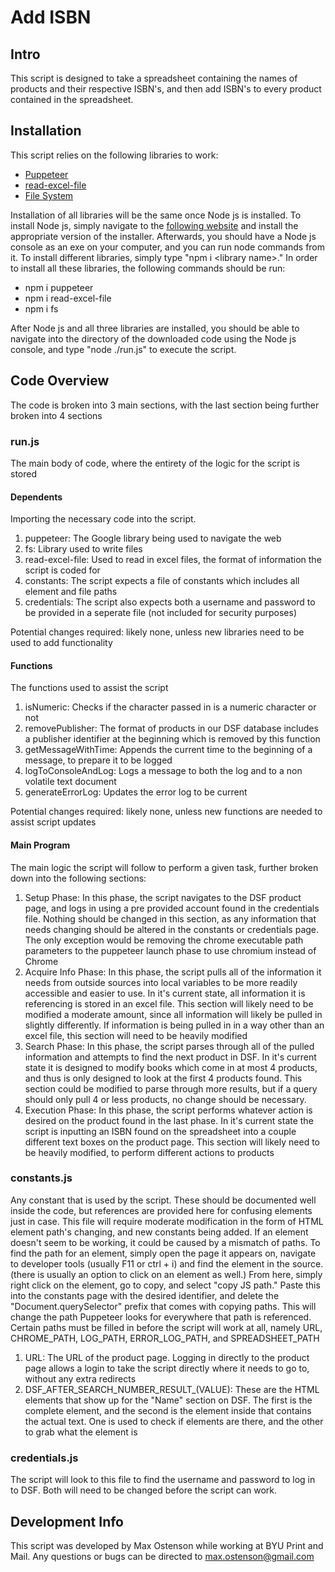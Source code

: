 # Add ISBN
## **Intro**
This script is designed to take a spreadsheet containing the names of products and their respective ISBN's, and then add ISBN's to every product contained in the spreadsheet.

## **Installation**
This script relies on the following libraries to work:
- [Puppeteer](https://pptr.dev/)
- [read-excel-file](https://www.npmjs.com/package/read-excel-file)
- [File System](https://nodejs.org/api/fs.html)

Installation of all libraries will be the same once Node js is installed. To install Node js, simply navigate to the [following website](https://nodejs.org/en/download/) and install the appropriate version of the installer. Afterwards, you should have a Node js console as an exe on your computer, and you can run node commands from it. To install different libraries, simply type "npm i \<library name\>." In order to install all these libraries, the following commands should be run:
- npm i puppeteer
- npm i read-excel-file
- npm i fs

After Node js and all three libraries are installed, you should be able to navigate into the directory of the downloaded code using the Node js console, and type "node ./run.js" to execute the script. 

## **Code Overview**
The code is broken into 3 main sections, with the last section being further broken into 4 sections

### **run.js**
The main body of code, where the entirety of the logic for the script is stored

#### **Dependents**
Importing the necessary code into the script.

1. puppeteer: The Google library being used to navigate the web
2. fs: Library used to write files
3. read-excel-file: Used to read in excel files, the format of information the script is coded for
4. constants: The script expects a file of constants which includes all element and file paths
5. credentials: The script also expects both a username and password to be provided in a seperate file (not included for security purposes)

Potential changes required: likely none, unless new libraries need to be used to add functionality

#### **Functions**
The functions used to assist the script

1. isNumeric: Checks if the character passed in is a numeric character or not
2. removePublisher: The format of products in our DSF database includes a publisher identifier at the beginning which is removed by this function
3. getMessageWithTime: Appends the current time to the beginning of a message, to prepare it to be logged
4. logToConsoleAndLog: Logs a message to both the log and to a non volatile text document
5. generateErrorLog: Updates the error log to be current

Potential changes required: likely none, unless new functions are needed to assist script updates

#### **Main Program**
The main logic the script will follow to perform a given task, further broken down into the following sections:

1. Setup Phase: In this phase, the script navigates to the DSF product page, and logs in using a pre provided account found in the credentials file. Nothing should be changed in this section, as any information that needs changing should be altered in the constants or credentials page. The only exception would be removing the chrome executable path parameters to the puppeteer launch phase to use chromium instead of Chrome
2. Acquire Info Phase: In this phase, the script pulls all of the information it needs from outside sources into local variables to be more readily accessible and easier to use. In it's current state, all information it is referencing is stored in an excel file. This section will likely need to be modified a moderate amount, since all information will likely be pulled in slightly differently. If information is being pulled in in a way other than an excel file, this section will need to be heavily modified
3. Search Phase: In this phase, the script parses through all of the pulled information and attempts to find the next product in DSF. In it's current state it is designed to modify books which come in at most 4 products, and thus is only designed to look at the first 4 products found. This section could be modified to parse through more results, but if a query should only pull 4 or less products, no change should be necessary.
4. Execution Phase: In this phase, the script performs whatever action is desired on the product found in the last phase. In it's current state the script is inputting an ISBN found on the spreadsheet into a couple different text boxes on the product page. This section will likely need to be heavily modified, to perform different actions to products

### **constants.js**
Any constant that is used by the script. These should be documented well inside the code, but references are provided here for confusing elements just in case. This file will require moderate modification in the form of HTML element path's changing, and new constants being added. If an element doesn't seem to be working, it could be caused by a mismatch of paths. To find the path for an element, simply open the page it appears on, navigate to developer tools (usually F11 or ctrl + i) and find the element in the source. (there is usually an option to click on an element as well.) From here, simply right click on the element, go to copy, and select "copy JS path." Paste this into the constants page with the desired identifier, and delete the "Document.querySelector" prefix that comes with copying paths. This will change the path Puppeteer looks for everywhere that path is referenced. Certain paths must be filled in before the script will work at all, namely URL, CHROME_PATH, LOG_PATH, ERROR_LOG_PATH, and SPREADSHEET_PATH

1. URL: The URL of the product page. Logging in directly to the product page allows a login to take the script directly where it needs to go to, without any extra redirects
2. DSF_AFTER_SEARCH_NUMBER_RESULT_(VALUE): These are the HTML elements that show up for the "Name" section on DSF. The first is the complete element, and the second is the element inside that contains the actual text. One is used to check if elements are there, and the other to grab what the element is

### **credentials.js**
The script will look to this file to find the username and password to log in to DSF. Both will need to be changed before the script can work.

## Development Info
This script was developed by Max Ostenson while working at BYU Print and Mail. Any questions or bugs can be directed to max.ostenson@gmail.com
